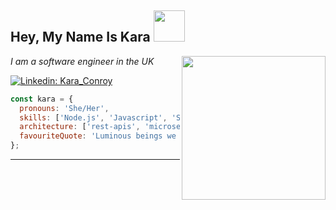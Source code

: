 <h2>Hey, My Name Is Kara <img src="https://media.giphy.com/media/hSpbzYMalKjTS81Rlm/giphy.gif" width="50"></h2>
<img align='right' src="https://media.giphy.com/media/QTfX9Ejfra3ZmNxh6B/giphy.gif" width="230">
<p><em>I am a software engineer in the UK
</em></p>

[![Linkedin: Kara_Conroy](https://img.shields.io/badge/-Kara_Conroy-blue?style=flat-square&logo=Linkedin&logoColor=white&link=https://www.linkedin.com/in/kara-conroy-41814680/)](https://www.linkedin.com/in/kara-conroy-41814680/)

```javascript
const kara = {
  pronouns: 'She/Her',
  skills: ['Node.js', 'Javascript', 'SQL', 'AWS', 'Docker'],
  architecture: ['rest-apis', 'microservices', 'relational-databases'],
  favouriteQuote: 'Luminous beings we are, not this crude matter. -- Yoda',
};
```

---
